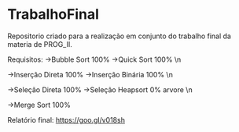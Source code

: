 # TrabalhoFinal
Repositorio criado para a realização em conjunto do trabalho final da materia de PROG_II. 

Requisitos:
->Bubble Sort  100%
->Quick Sort   100% \n


->Inserção Direta  100% 
->Inserção Binária 100% \n


->Seleção Direta  100%
->Seleção Heapsort  0% arvore \n


->Merge Sort  100%


Relatório final: https://goo.gl/v018sh
